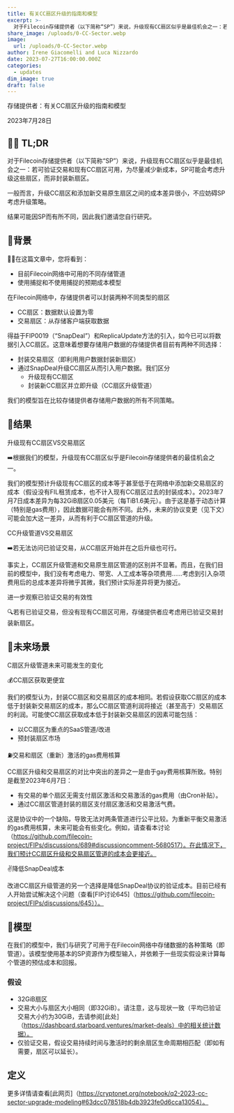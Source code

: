 ```yaml
---
title: 有关CC扇区升级的指南和模型
excerpt: >-
  对于Filecoin存储提供者（以下简称“SP”）来说，升级现有CC扇区似乎是最佳机会之一：若可验证交易和现有CC扇区可用，为尽量减少新成本，SP可能会考虑升级这些扇区，而非封装新扇区。
share_image: /uploads/0-CC-Sector.webp
image:
  url: /uploads/0-CC-Sector.webp
author: Irene Giacomelli and Luca Nizzardo
date: 2023-07-27T16:00:00.000Z
categories:
  - updates
dim_image: true
draft: false
---
```


存储提供者：有关CC扇区升级的指南和模型

2023年7月28日

## 👨‍🚀 TL;DR

对于Filecoin存储提供者（以下简称“SP”）来说，升级现有CC扇区似乎是最佳机会之一：若可验证交易和现有CC扇区可用，为尽量减少新成本，SP可能会考虑升级这些扇区，而非封装新扇区。

一般而言，升级CC扇区和添加新交易原生扇区之间的成本差异很小，不应妨碍SP考虑升级策略。

结果可能因SP而有所不同，因此我们邀请您自行研究。

## 🥁背景

👨‍🚀在这篇文章中，您将看到：

- 目前Filecoin网络中可用的不同存储管道
- 使用捕捉和不使用捕捉的预期成本模型

在Filecoin网络中，存储提供者可以封装两种不同类型的扇区

- CC扇区：数据默认设置为零
- 交易扇区：从存储客户端获取数据

得益于FIP0019（“SnapDeal”）和ReplicaUpdate方法的引入，如今已可以将数据引入CC扇区。这意味着想要存储用户数据的存储提供者目前有两种不同选择：

- 封装交易扇区（即利用用户数据封装新扇区）
- 通过SnapDeal升级CC扇区从而引入用户数据。我们区分
  - 升级现有CC扇区
  - 封装新CC扇区并立即升级（CC扇区升级管道）

我们的模型旨在比较存储提供者存储用户数据的所有不同策略。

## 🚀结果

升级现有CC扇区VS交易扇区

➡️根据我们的模型，升级现有CC扇区似乎是Filecoin存储提供者的最佳机会之一。

我们的模型预计升级现有CC扇区的成本等于甚至低于在网络中添加新交易扇区的成本（假设没有FIL租赁成本，也不计入现有CC扇区过去的封装成本）。2023年7月7日成本差异为每32GiB扇区0.05美元（每TiB1.6美元）。由于这是基于动态计算（特别是gas费用），因此数据可能会有所不同。此外，未来的协议变更（见下文）可能会加大这一差异，从而有利于CC扇区管道的升级。

CC升级管道VS交易扇区

➡️若无法访问已验证交易，从CC扇区开始并在之后升级也可行。

事实上，CC扇区升级管道和交易原生扇区管道的区别并不显著。而且，在我们目前的模型中，我们没有考虑电力、带宽、人工成本等杂项费用……考虑到引入杂项费用后的总成本差异将微乎其微，我们预计实际差异将更为接近。

进一步观察已验证交易的有效性

🔍若有已验证交易，但没有现有CC扇区可用，存储提供者应考虑用已验证交易封装新扇区。

## 📡未来场景

C扇区升级管道未来可能发生的变化

💰CC扇区获取更便宜

我们的模型认为，封装CC扇区和交易扇区的成本相同。若假设获取CC扇区的成本低于封装新交易扇区的成本，那么CC扇区管道利润将接近（甚至高于）交易扇区的利润。可能使CC扇区获取成本低于封装新交易扇区的因素可能包括：

- 以CC扇区为重点的SaaS管道/改进
- 预封装扇区市场

⛽交易和扇区（重新）激活的gas费用核算

CC扇区升级和交易扇区的对比中突出的差异之一是由于gay费用核算所致。特别是截至2023年6月7日：

- 有交易的单个扇区无需支付扇区激活和交易激活的gas费用（由Cron补贴）。
- 通过CC扇区管道封装的扇区支付扇区激活和交易激活气费。

这是协议中的一个缺陷，导致无法对两条管道进行公平比较。为重新平衡交易激活的gas费用核算，未来可能会有些变化。例如，请查看本讨论（https://github.com/filecoin-project/FIPs/discussions/689#discussioncomment-5680517）。在此情况下，我们预计CC扇区升级和交易扇区管道的成本会更接近。

✌️降低SnapDeal成本

改进CC扇区升级管道的另一个选择是降低SnapDeal协议的验证成本。目前已经有人开始尝试解决这个问题（查看\[FIP讨论645]（https://github.com/filecoin-project/FIPs/discussions/645））。

## 📐模型

在我们的模型中，我们与研究了可用于在Filecoin网络中存储数据的各种策略（即管道）。该模型使用基本的SP资源作为模型输入，并依赖于一些现实假设来计算每个管道的预估成本和回报。

### 假设

- 32GiB扇区
- 交易大小与扇区大小相同（即32GiB）。请注意，这与现状一致（平均已验证交易大小约为30GiB，去请参阅\[此处]（https://dashboard.starboard.ventures/market-deals）中的相关统计数据）。
- 仅验证交易，假设交易持续时间与激活时的剩余扇区生命周期相匹配（即如有需要，扇区可以延长）。

## 定义

更多详情请查看\[此网页]（https://cryptonet.org/notebook/q2-2023-cc-sector-upgrade-modeling#63dcc078518b4db3923fe0d6cca13054）。
